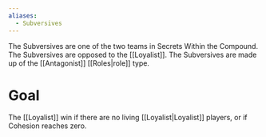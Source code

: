 ```yaml
---
aliases:
  - Subversives
---
```

The Subversives are one of the two teams in Secrets Within the Compound. The Subversives are opposed to the [[Loyalist]]. The Subversives are made up of the [[Antagonist]] [[Roles|role]] type.

# Goal
The [[Loyalist]] win if there are no living [[Loyalist|Loyalist]] players, or if Cohesion reaches zero.